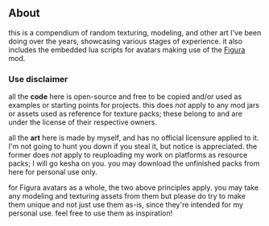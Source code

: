 ## About
this is a compendium of random texturing, modeling, and other art I've been doing over the years, showcasing various stages of experience. it also includes the embedded lua scripts for avatars making use of the [Figura](https://modrinth.com/mod/figura) mod.

### Use disclaimer
all the **code** here is open-source and free to be copied and/or used as examples or starting points for projects. this does _not_ apply to any mod jars or assets used as reference for texture packs; these belong to and are under the license of their respective owners.

all the **art** here is made by myself, and has no official licensure applied to it. I'm not going to hunt you down if you steal it, but notice is appreciated. the former does *not* apply to reuploading my work on platforms as resource packs; I will go kesha on you. you may download the unfinished packs from here for personal use only. 

for Figura avatars as a whole, the two above principles apply. you may take any modeling and texturing assets from them but please do try to make them unique and not just use them as-is, since they're intended for my personal use. feel free to use them as inspiration!

